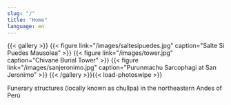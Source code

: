 ```yaml
---
slug: "/"
title: "Home"
language: en
---
```


{{< gallery >}}
  {{< figure link="/images/saltesipuedes.jpg" caption="Salte Si Puedes Mausolea" >}}
  {{< figure link="/images/tower.jpg" caption="Chivane Burial Tower" >}}
  {{< figure link="/images/sanjeronimo.jpg" caption="Purunmachu Sarcophagi at San Jeronimo" >}}
{{< /gallery >}}{{< load-photoswipe >}}

Funerary structures (locally known as chullpa) in the northeastern Andes of Perú
